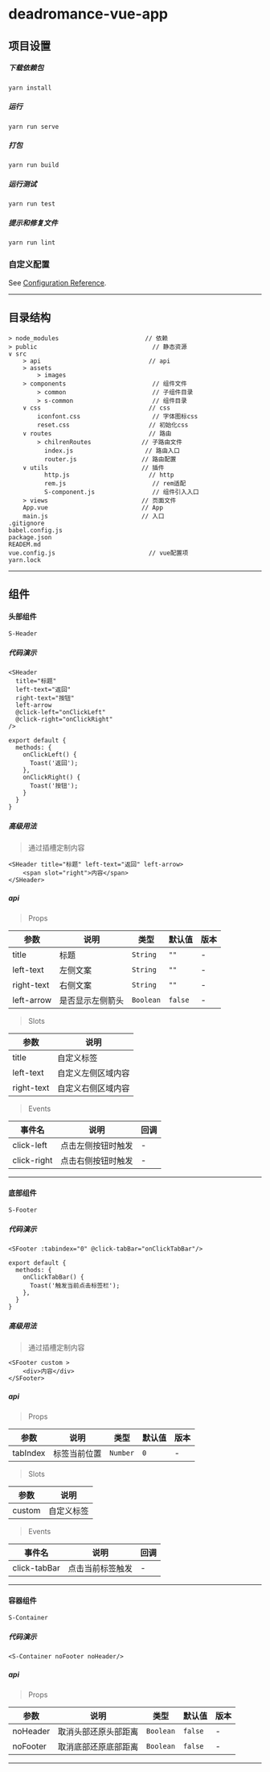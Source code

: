 # deadromance-vue-app

## 项目设置
##### 下载依赖包
```
yarn install
```

##### 运行

```
yarn run serve
```

##### 打包
```
yarn run build
```

##### 运行测试
```
yarn run test
```

##### 提示和修复文件
```
yarn run lint
```

### 自定义配置
See [Configuration Reference](https://cli.vuejs.org/config/).

---------------------


## 目录结构

```
> node_modules						  // 依赖
> public								// 静态资源
∨ src
	> api							   // api
	> assets						
		> images
	> components					    // 组件文件
		> common						// 子组件目录
		> s-common						// 组件目录
	∨ css							   // css
		iconfont.css					// 字体图标css
		reset.css					   // 初始化css
	∨ routes						   // 路由
		> chilrenRoutes				 // 子路由文件
		  index.js					  // 路由入口
		  router.js					 // 路由配置
	∨ utils							 // 插件
		  http.js					   // http
		  rem.js					    // rem适配
		  S-component.js			    // 组件引入入口
	> views							 // 页面文件
	App.vue							 // App
	main.js							 // 入口
.gitignore
babel.config.js
package.json
READEM.md
vue.config.js						   // vue配置项
yarn.lock	
```

---------------------


## 组件

#### 头部组件
`S-Header`

##### 代码演示

```
<SHeader
  title="标题"
  left-text="返回"
  right-text="按钮"
  left-arrow
  @click-left="onClickLeft"
  @click-right="onClickRight"
/>

export default {
  methods: {
    onClickLeft() {
      Toast('返回');
    },
    onClickRight() {
      Toast('按钮');
    }
  }
}
```

##### 高级用法
> 通过插槽定制内容

```
<SHeader title="标题" left-text="返回" left-arrow>
	<span slot="right">内容</span>
</SHeader>
```

##### api
> Props

|  参数 |  说明 |  	类型 | 默认值  | 版本  |
| ------------ | ------------ | ------------ | ------------ | ------------ |
|  title | 标题  |  `String` | `""`  | -  |
|  left-text | 左侧文案  | `String`  | `""`  | -  |
|  right-text | 右侧文案  | `String`  | `""`  | -  |
|  left-arrow | 是否显示左侧箭头  | `Boolean`  | `false`  | -  |

> Slots

|  参数 |  说明 | 
| ------------ | ------------ |
|  title | 自定义标签  | 
|  left-text | 自定义左侧区域内容  | 
|  right-text | 自定义右侧区域内容  | 

> Events

|  事件名 |  说明 |  回调 | 
| ------------ | ------------ | ------------ | 
|  click-left | 点击左侧按钮时触发  |  - | 
|  click-right | 点击右侧按钮时触发  | -  | 

---------------------


#### 底部组件
`S-Footer`

##### 代码演示
```
<SFooter :tabindex="0" @click-tabBar="onClickTabBar"/>

export default {
  methods: {
    onClickTabBar() {
      Toast('触发当前点击标签栏');
    },
  }
}
```

##### 高级用法
> 通过插槽定制内容

```
<SFooter custom >
	<div>内容</div>
</SFooter>
```

##### api
> Props

|  参数 |  说明 |  	类型 | 默认值  | 版本  |
| ------------ | ------------ | ------------ | ------------ | ------------ |
|  tabIndex | 标签当前位置  |  `Number` | `0`  | -  |

> Slots

|  参数 |  说明 | 
| ------------ | ------------ |
|  custom | 自定义标签  | 

> Events

|  事件名 |  说明 |  回调 | 
| ------------ | ------------ | ------------ | 
|  click-tabBar | 点击当前标签触发  |  - | 

---------------------

#### 容器组件
`S-Container`

##### 代码演示
```
<S-Container noFooter noHeader/>

```

##### api
> Props

|  参数 |  说明 |  	类型 | 默认值  | 版本  |
| ------------ | ------------ | ------------ | ------------ | ------------ |
|  noHeader | 取消头部还原头部距离  |  `Boolean` | `false`  | -  |
|  noFooter | 取消底部还原底部距离  |  `Boolean` | `false`  | -  |


---------------------
